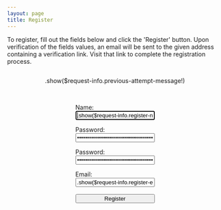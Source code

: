 ```yaml
---
layout: page
title: Register
---
```

To register, fill out the fields below and click the 'Register' button. Upon verification of the fields values, an email will be sent to the given address containing a verification link. Visit that link to complete the registration process.

<form action="/command/register" method="post">
	<div style="display:flex; flex-direction:column; justify-content:center; margin-bottom:50px;">
		<div style="margin-left:auto; margin-right:auto;">
			<p>.show($request-info.previous-attempt-message!)</p>
		</div>
		<div style="margin-left:auto; margin-right:auto;">
			<br>
			<p style="margin-bottom:0px">Name:</p>
			<input style="color:black;" type="text" name="register-name" value=".show($request-info.register-name!)" autofocus>
			<br>
			<p style="margin-bottom:0px">Password:</p>
			<input style="color:black;" type="password" name="register-password-1" value=".show($request-info.RegisterPassword1!)">
			<br>
			<p style="margin-bottom:0px">Password:</p>
			<input style="color:black;" type="password" name="register-password-2" value=".show($request-info.RegisterPassword2!)">
			<br>
			<p style="margin-bottom:0px">Email:</p>
			<input style="color:black;" type="text" name="register-email" value=".show($request-info.register-email!)">
			<br>
			<br>
			<input style="width:100%; color:black;" type="submit" value="Register">
		</div>
	</div>
</form>
